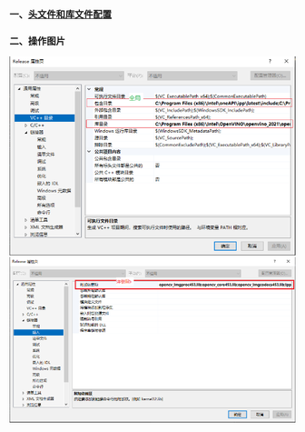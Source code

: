 ### 一、[头文件和库文件配置](https://dandelioncloud.cn/article/details/1528952193927626753)
### 二、操作图片
![image-20221109101624226](https://github.com/huanghaiqiao/Code_modle/blob/master/visual_studio/image-20221109095947044.png)
![image-20221109101624226](https://github.com/huanghaiqiao/Code_modle/blob/master/visual_studio/image-20221109101624226.png)
